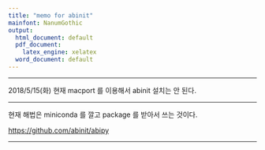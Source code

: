 ```yaml
---
title: "memo for abinit"
mainfont: NanumGothic
output:
  html_document: default
  pdf_document:
    latex_engine: xelatex
  word_document: default
---
```






***

2018/5/15(화) 현재 macport 를 이용해서 abinit 설치는 안 된다.

***

현재 해법은 miniconda 를 깔고 package 를 받아서 쓰는 것이다.  

https://github.com/abinit/abipy

***


